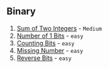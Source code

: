 ## Binary

1. [Sum of Two Integers](https://leetcode.com/problems/sum-of-two-integers/) - `Medium`
1. [Number of 1 Bits](https://leetcode.com/problems/number-of-1-bits/) - `easy`
1. [Counting Bits](https://leetcode.com/problems/counting-bits/) - `easy`
1. [Missing Number](https://leetcode.com/problems/missing-number/) - `easy`
1. [Reverse Bits](https://leetcode.com/problems/reverse-bits/) - `easy`
